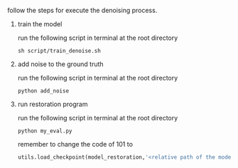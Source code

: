 follow the steps for execute the denoising process.

1. train the model

   run the following script in terminal at the root directory

   ```shell
   sh script/train_denoise.sh
   ```

2. add noise to the ground truth

   run the following script in terminal at the root directory

   ```shell
   python add_noise
   ```

3. run restoration program

   run the following script in terminal at the root directory

   ```shell
   python my_eval.py
   ```

   remember to change the code of 101 to

   ```python
   utils.load_checkpoint(model_restoration,'<relative path of the model>')
   ```

   

